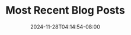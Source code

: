 ---
date: 2024-11-28T04:14:54-08:00
draft: false
title: 'Most Recent Blog Posts'
genres:
- mystery
- romance
cascade:  
    params:
        author: Sloane
        banner: /images/Olivia.png
tags:
- red
- blue
weight: 3
summary: read me latest posts
---
